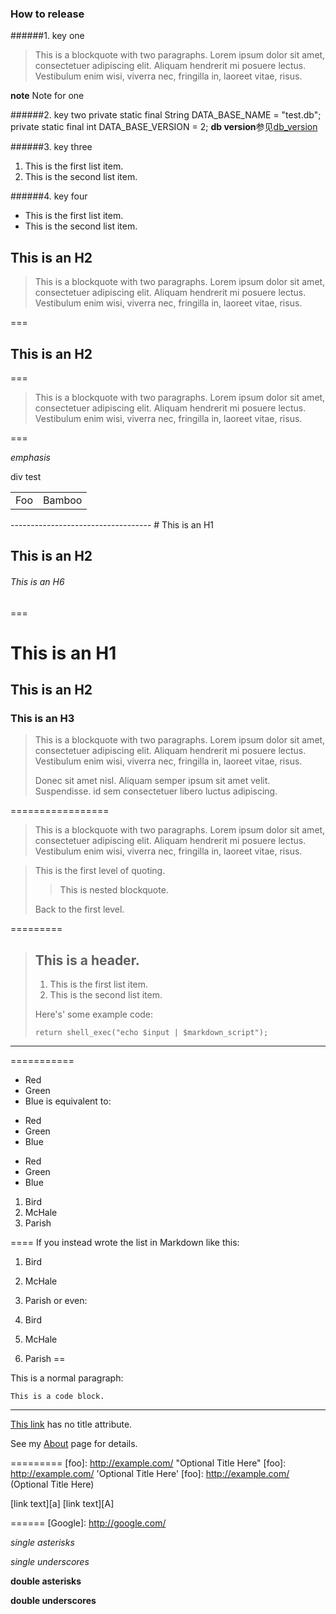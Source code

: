### How to release ###
######1. key one
> This is a blockquote with two paragraphs. Lorem ipsum dolor sit amet,
> consectetuer adipiscing elit. Aliquam hendrerit mi posuere lectus.
> Vestibulum enim wisi, viverra nec, fringilla in, laoreet vitae, risus.
>

**note** Note for one

######2. key two
private static final String DATA_BASE_NAME = "test.db";
private static final int DATA_BASE_VERSION = 2;
**db version**参见[db_version](../VERSION.md)

######3. key three
1. This is the first list item.
2. This is the second list item.

######4. key four
* This is the first list item.
* This is the second list item.

## This is an H2 ##
> This is a blockquote with two paragraphs. Lorem ipsum dolor sit amet,
consectetuer adipiscing elit. Aliquam hendrerit mi posuere lectus.
Vestibulum enim wisi, viverra nec, fringilla in, laoreet vitae, risus.

===
## This is an H2 ##

===
> This is a blockquote with two paragraphs. Lorem ipsum dolor sit amet,
consectetuer adipiscing elit. Aliquam hendrerit mi posuere lectus.
Vestibulum enim wisi, viverra nec, fringilla in, laoreet vitae, risus.

===


*emphasis*
<div>div test</div>
<table>
    <tr>
	<td>Foo</td>
	<td>Bamboo</td>
    </tr>
</table>
-----------------------------------
# This is an H1

## This is an H2

###### This is an H6
===
# This is an H1 #

## This is an H2 ##

### This is an H3 ######
> This is a blockquote with two paragraphs. Lorem ipsum dolor sit amet,
> consectetuer adipiscing elit. Aliquam hendrerit mi posuere lectus.
> Vestibulum enim wisi, viverra nec, fringilla in, laoreet vitae, risus.
> 
> Donec sit amet nisl. Aliquam semper ipsum sit amet velit. Suspendisse. 
> id sem consectetuer libero luctus adipiscing.

=================
> This is a blockquote with two paragraphs. Lorem ipsum dolor sit amet,
consectetuer adipiscing elit. Aliquam hendrerit mi posuere lectus.
Vestibulum enim wisi, viverra nec, fringilla in, laoreet vitae, risus.

> This is the first level of quoting.
>
> > This is nested blockquote.
>
> Back to the first level.


=========
> ## This is a header.
> 
> 1.   This is the first list item.
> 2.   This is the second list item.
> 
> Here's' some example code:
> 
>     return shell_exec("echo $input | $markdown_script");

-------------------

===========
*   Red
*   Green
*   Blue
is equivalent to:

+   Red
+   Green
+   Blue
-   Red
-   Green
-   Blue
1.  Bird
2.  McHale
3.  Parish

====
If you instead wrote the list in Markdown like this:

1.  Bird
1.  McHale
1.  Parish
or even:

3. Bird
1. McHale
8. Parish
==
<p>This is a normal paragraph:</p>

<pre><code>This is a code block.
</code></pre>
----
[This link](http://example.net/) has no title attribute.

See my [About](/about/) page for details.   

=========
[foo]: http://example.com/  "Optional Title Here"
[foo]: http://example.com/  'Optional Title Here'
[foo]: http://example.com/  (Optional Title Here)

[link text][a]
[link text][A]


======
[Google]: http://google.com/

[1]: http://google.com/        "Google"
[2]: http://search.yahoo.com/  "Yahoo Search"
[3]: http://search.msn.com/    "MSN Search"

*single asterisks*

_single underscores_

**double asterisks**

__double underscores__
















